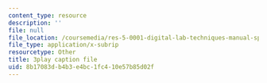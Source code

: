 ```yaml
---
content_type: resource
description: ''
file: null
file_location: /coursemedia/res-5-0001-digital-lab-techniques-manual-spring-2007/8b17083db4b3e4bc1fc410e57b85d02f_DmvaOb1xb1o.srt
file_type: application/x-subrip
resourcetype: Other
title: 3play caption file
uid: 8b17083d-b4b3-e4bc-1fc4-10e57b85d02f
---
```

